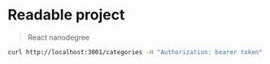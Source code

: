 # Readable project

> React nanodegree

```bash
curl http://localhost:3001/categories -H "Authorization: bearer token"
```
